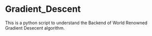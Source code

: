 # Gradient_Descent
This is a python script to understand the Backend of World Renowned Gradient Desecent algorithm.
